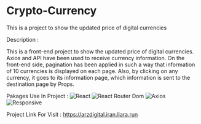 # Crypto-Currency
This is a project to show the updated price of digital currencies

Description :

This is a front-end project to show the updated price of digital currencies. Axios and API have been used to receive currency information. On the front-end side, pagination has been applied in such a way that information of 10 currencies is displayed on each page. Also, by clicking on any currency, it goes to its information page, which information is sent to the destination page by Props.

Pakages Use In Project : 
![React](https://img.shields.io/badge/React.js-EF2D5E)
![React Router Dom](https://img.shields.io/badge/React-Router%20Dom-EF2D5E)
![Axios](https://img.shields.io/badge/Axios-EF2D5E)
![Responsive](https://img.shields.io/badge/Responsive-EF2D5E)

Project Link For Visit : 
https://arzdigital.iran.liara.run
